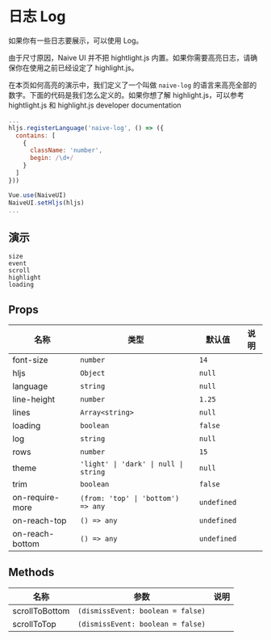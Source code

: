 # 日志 Log
<!--single-column-->
如果你有一些日志要展示，可以使用 Log。

<n-alert title="注意" type="warning" style="margin-bottom: 16px;">
  由于尺寸原因，Naive UI 并不把 hightlight.js 内置。如果你需要高亮日志，请确保你在使用之前已经设定了 highlight.js。
</n-alert>

在本页如何高亮的演示中，我们定义了一个叫做 `naive-log` 的语言来高亮全部的数字。下面的代码是我们怎么定义的。如果你想了解 highlight.js，可以参考 <n-a href="https://highlightjs.org/">hightlight.js</n-a> 和 <n-a href="https://highlightjs.readthedocs.io/en/latest/index.html">highlight.js developer documentation</n-a>
```js
...
hljs.registerLanguage('naive-log', () => ({
  contains: [
    {
      className: 'number',
      begin: /\d+/
    }
  ]
}))

Vue.use(NaiveUI)
NaiveUI.setHljs(hljs)
...
```


## 演示
```demo
size
event
scroll
highlight
loading
```

## Props
|名称|类型|默认值|说明|
|-|-|-|-|
|font-size|`number`|`14`||
|hljs|`Object`|`null`||
|language|`string`|`null`||
|line-height|`number`|`1.25`||
|lines|`Array<string>`|`null`||
|loading|`boolean`|`false`||
|log|`string`|`null`||
|rows|`number`|`15`||
|theme|`'light' \| 'dark' \| null \| string`|`null`||
|trim|`boolean`|`false`||
|on-require-more|`(from: 'top' \| 'bottom') => any`|`undefined`||
|on-reach-top|`() => any`|`undefined`||
|on-reach-bottom|`() => any`|`undefined`||


## Methods
|名称|参数|说明|
|-|-|-|
|scrollToBottom|`(dismissEvent: boolean = false)`||
|scrollToTop|`(dismissEvent: boolean = false)`||
